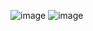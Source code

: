 ![image](https://github.com/hetshah72/music_system_clone/assets/114429065/322eee50-d428-4468-a0cd-1f4a796ca064)
![image](https://github.com/hetshah72/music_system_clone/assets/114429065/2da12eb5-738e-4916-8777-6287293549e5)
